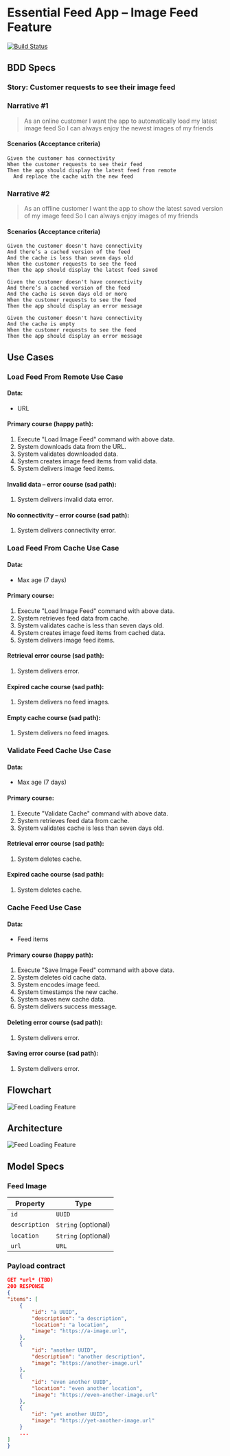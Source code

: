 # Essential Feed App – Image Feed Feature

[![Build Status](https://app.travis-ci.com/jfebrian/EssentialFeed.svg?branch=main)](https://app.travis-ci.com/jfebrian/EssentialFeed)

## BDD Specs

### Story: Customer requests to see their image feed

### Narrative #1

> As an online customer
> I want the app to automatically load my latest image feed
> So I can always enjoy the newest images of my friends

#### Scenarios (Acceptance criteria)

```gherkin
Given the customer has connectivity
When the customer requests to see their feed
Then the app should display the latest feed from remote
  And replace the cache with the new feed
```

### Narrative #2

> As an offline customer
> I want the app to show the latest saved version of my image feed
> So I can always enjoy images of my friends

#### Scenarios (Acceptance criteria)

```gherkin
Given the customer doesn't have connectivity
And there’s a cached version of the feed
And the cache is less than seven days old
When the customer requests to see the feed
Then the app should display the latest feed saved
```

```gherkin
Given the customer doesn't have connectivity
And there’s a cached version of the feed
And the cache is seven days old or more
When the customer requests to see the feed
Then the app should display an error message
```

```gherkin
Given the customer doesn't have connectivity
And the cache is empty
When the customer requests to see the feed
Then the app should display an error message
```

## Use Cases

### Load Feed From Remote  Use Case

#### Data:

- URL

#### Primary course (happy path):

1. Execute "Load Image Feed" command with above data.
2. System downloads data from the URL.
3. System validates downloaded data.
4. System creates image feed items from valid data.
5. System delivers image feed items.

#### Invalid data – error course (sad path):

1. System delivers invalid data error.

#### No connectivity – error course (sad path):

1. System delivers connectivity error.

### Load Feed From Cache Use Case

#### Data:

- Max age (7 days)

#### Primary course:

1. Execute "Load Image Feed" command with above data.
2. System retrieves feed data from cache.
3. System validates cache is less than seven days old.
4. System creates image feed items from cached data.
5. System delivers image feed items.

#### Retrieval error course (sad path):

1. System delivers error.

#### Expired cache course (sad path):

1. System delivers no feed images.

#### Empty cache course (sad path):

1. System delivers no feed images.

### Validate Feed Cache Use Case

#### Data:

- Max age (7 days)

#### Primary course:

1. Execute "Validate Cache" command with above data.
2. System retrieves feed data from cache.
3. System validates cache is less than seven days old.

#### Retrieval error course (sad path):

1. System deletes cache.

#### Expired cache course (sad path):

1. System deletes cache.

### Cache Feed Use Case

#### Data:

- Feed items

#### Primary course (happy path):

1. Execute "Save Image Feed" command with above data.
2. System deletes old cache data.
3. System encodes image feed.
4. System timestamps the new cache.
5. System saves new cache data.
6. System delivers success message.

#### Deleting error course (sad path):

1. System delivers error.

#### Saving error course (sad path):

1. System delivers error.

## Flowchart

![Feed Loading Feature](feed_flowchart.png)

## Architecture

![Feed Loading Feature](feed_architecture.png)

## Model Specs

### Feed Image

| Property      | Type                |
| ------------- | ------------------- |
| `id`          | `UUID`              |
| `description` | `String` (optional) |
| `location`    | `String` (optional) |
| `url`    | `URL`               |

### Payload contract

```json
GET *url* (TBD)
200 RESPONSE
{
"items": [
    {
        "id": "a UUID",
        "description": "a description",
        "location": "a location",
        "image": "https://a-image.url",
    },
    {
        "id": "another UUID",
        "description": "another description",
        "image": "https://another-image.url"
    },
    {
        "id": "even another UUID",
        "location": "even another location",
        "image": "https://even-another-image.url"
    },
    {
        "id": "yet another UUID",
        "image": "https://yet-another-image.url"
    }
    ...
]
}
```
